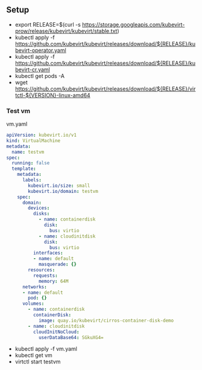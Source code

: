 ## Setup
- export RELEASE=$(curl -s https://storage.googleapis.com/kubevirt-prow/release/kubevirt/kubevirt/stable.txt)
- kubectl apply -f https://github.com/kubevirt/kubevirt/releases/download/${RELEASE}/kubevirt-operator.yaml
- kubectl apply -f https://github.com/kubevirt/kubevirt/releases/download/${RELEASE}/kubevirt-cr.yaml
- kubectl get pods -A
- wget https://github.com/kubevirt/kubevirt/releases/download/${RELEASE}/virtctl-${VERSION}-linux-amd64

### Test vm
vm.yaml
```yaml
apiVersion: kubevirt.io/v1
kind: VirtualMachine
metadata:
  name: testvm
spec:
  running: false
  template:
    metadata:
      labels:
        kubevirt.io/size: small
        kubevirt.io/domain: testvm
    spec:
      domain:
        devices:
          disks:
            - name: containerdisk
              disk:
                bus: virtio
            - name: cloudinitdisk
              disk:
                bus: virtio
          interfaces:
          - name: default
            masquerade: {}
        resources:
          requests:
            memory: 64M
      networks:
      - name: default
        pod: {}
      volumes:
        - name: containerdisk
          containerDisk:
            image: quay.io/kubevirt/cirros-container-disk-demo
        - name: cloudinitdisk
          cloudInitNoCloud:
            userDataBase64: SGkuXG4=
```
- kubectl apply -f vm.yaml
- kubectl get vm
- virtctl start testvm
